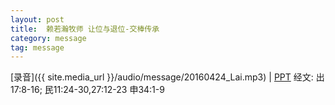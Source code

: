 ```yaml
---
layout: post
title:  赖若瀚牧师 让位与退位-交棒传承
category: message
tag: message
---
```


[录音]({{ site.media_url }}/audio/message/20160424_Lai.mp3) | [PPT](https://onedrive.live.com/redir?resid=542FE2EB8D6DC3A2!588&authkey=!AJras_WqHUvpvK4&ithint=file%2cppt) 
经文: 出17:8-16; 民11:24-30,27:12-23 申34:1-9
